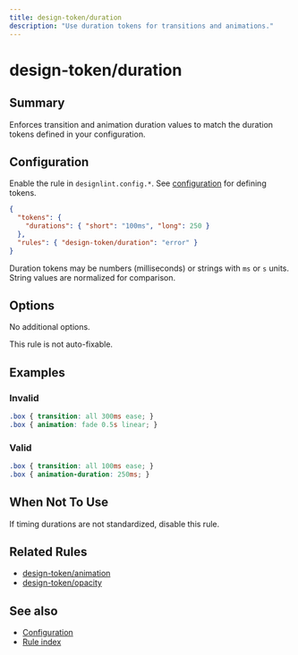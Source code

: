 ```yaml
---
title: design-token/duration
description: "Use duration tokens for transitions and animations."
---
```


# design-token/duration

## Summary
Enforces transition and animation duration values to match the duration tokens defined in your configuration.

## Configuration
Enable the rule in `designlint.config.*`. See [configuration](../../configuration.md) for defining tokens.

```json
{
  "tokens": {
    "durations": { "short": "100ms", "long": 250 }
  },
  "rules": { "design-token/duration": "error" }
}
```

Duration tokens may be numbers (milliseconds) or strings with `ms` or `s` units. String values are normalized for comparison.

## Options
No additional options.

This rule is not auto-fixable.

## Examples

### Invalid

```css
.box { transition: all 300ms ease; }
.box { animation: fade 0.5s linear; }
```

### Valid

```css
.box { transition: all 100ms ease; }
.box { animation-duration: 250ms; }
```

## When Not To Use
If timing durations are not standardized, disable this rule.

## Related Rules
- [design-token/animation](./animation.md)
- [design-token/opacity](./opacity.md)

## See also
- [Configuration](../../configuration.md)
- [Rule index](../index.md)
